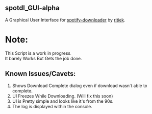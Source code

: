 ## spotdl_GUI-alpha
A Graphical User Interface for [spotify-downloader](https://github.com/ritiek/spotify-downloader) by [ritiek](https://github.com/ritiek).

# Note:
This Script is a work in progress. </br>
It barely Works But Gets the job done.</br>


## Known Issues/Cavets:
1. Shows Download Complete dialog even if download wasn't able to complete.</br>
2. UI Freezes While Downloading. (Will fix this soon) </br>
3. UI is Pretty simple and looks like it's from the 90s.
4. The log is displayed within the console.
